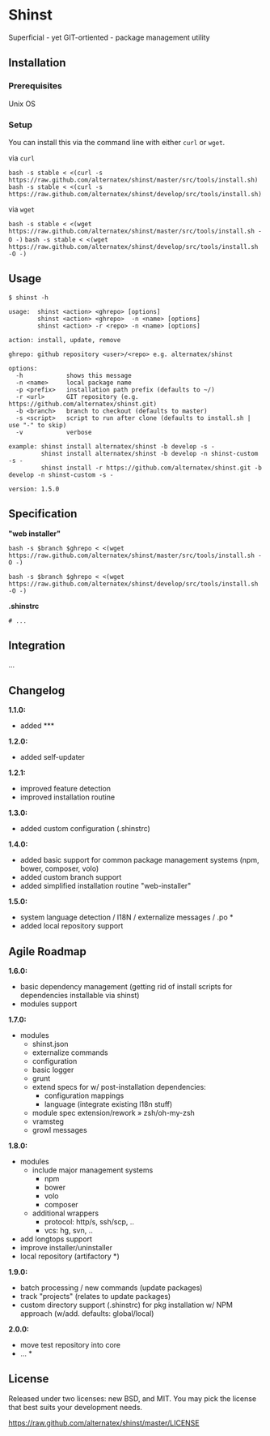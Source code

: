 Shinst
=============

Superficial - yet GIT-ortiented - package management utility

Installation
------------

### Prerequisites

Unix OS

### Setup

You can install this via the command line with either `curl` or `wget`.

via `curl`

`bash -s stable < <(curl -s https://raw.github.com/alternatex/shinst/master/src/tools/install.sh)`
`bash -s stable < <(curl -s https://raw.github.com/alternatex/shinst/develop/src/tools/install.sh)`

via `wget`

`bash -s stable < <(wget https://raw.github.com/alternatex/shinst/master/src/tools/install.sh -O -)`
`bash -s stable < <(wget https://raw.github.com/alternatex/shinst/develop/src/tools/install.sh -O -)`

Usage
-------------

```shell
$ shinst -h

usage:  shinst <action> <ghrepo> [options]
        shinst <action> <ghrepo>  -n <name> [options]
        shinst <action> -r <repo> -n <name> [options]

action: install, update, remove

ghrepo: github repository <user>/<repo> e.g. alternatex/shinst

options:
  -h            shows this message        
  -n <name>     local package name
  -p <prefix>   installation path prefix (defaults to ~/)
  -r <url>      GIT repository (e.g. https://github.com/alternatex/shinst.git)
  -b <branch>   branch to checkout (defaults to master)
  -s <script>   script to run after clone (defaults to install.sh | use "-" to skip)
  -v            verbose

example: shinst install alternatex/shinst -b develop -s -
         shinst install alternatex/shinst -b develop -n shinst-custom -s -
         shinst install -r https://github.com/alternatex/shinst.git -b develop -n shinst-custom -s -

version: 1.5.0

```

Specification
-------------

**"web installer"**

`bash -s $branch $ghrepo < <(wget https://raw.github.com/alternatex/shinst/master/src/tools/install.sh -O -)`

`bash -s $branch $ghrepo < <(wget https://raw.github.com/alternatex/shinst/develop/src/tools/install.sh -O -)`

**.shinstrc**

```shell
# ...
```

Integration
-----------
...

Changelog
-------------

**1.1.0:**
- added \*\*\*

**1.2.0:**
- added self-updater

**1.2.1:**
- improved feature detection
- improved installation routine

**1.3.0:**
- added custom configuration (.shinstrc)

**1.4.0:**
- added basic support for common package management systems (npm, bower, composer, volo)
- added custom branch support
- added simplified installation routine "web-installer"

**1.5.0:**
- system language detection / l18N / externalize messages / .po *
- added local repository support

Agile Roadmap
-------------

**1.6.0:**
- basic dependency management (getting rid of install scripts for dependencies installable via shinst)
- modules support

**1.7.0:**
- modules
  - shinst.json 
  - externalize commands 
  - configuration 
  - basic logger
  - grunt 
  - extend specs for w/ post-installation dependencies:
      - configuration mappings
      - language (integrate existing l18n stuff)
  - module spec extension/rework » zsh/oh-my-zsh  
  - vramsteg  
  - growl messages 

**1.8.0:**
- modules
  - include major management systems 
      - npm
      - bower
      - volo
      - composer
  - additional wrappers
      - protocol: http/s, ssh/scp, ..
      - vcs: hg, svn, ..      
- add longtops support
- improve installer/uninstaller
- local repository (artifactory *)

**1.9.0:**
- batch processing / new commands (update packages)
- track "projects" (relates to update packages)
- custom directory support (.shinstrc) for pkg installation w/ NPM approach (w/add. defaults: global/local)

**2.0.0:**
- move test repository into core
- ... *

License
-------------
Released under two licenses: new BSD, and MIT. You may pick the
license that best suits your development needs.

https://raw.github.com/alternatex/shinst/master/LICENSE